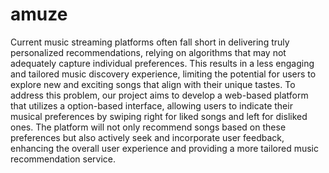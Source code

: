 # amuze
Current music streaming platforms often fall short in delivering truly personalized
 recommendations, relying on algorithms that may not adequately capture
 individual preferences. 
This results in a less engaging and tailored music discovery experience, limiting
 the potential for users to explore new and exciting songs that align with their
 unique tastes.
 To address this problem, our project aims to develop a web-based platform that utilizes 
a option-based interface, allowing users to indicate their musical preferences by 
swiping right for liked songs and left for disliked ones. 
The platform will not only recommend songs based on these preferences but also actively
 seek and incorporate user feedback, enhancing the overall user experience and 
providing a more tailored music recommendation service.
